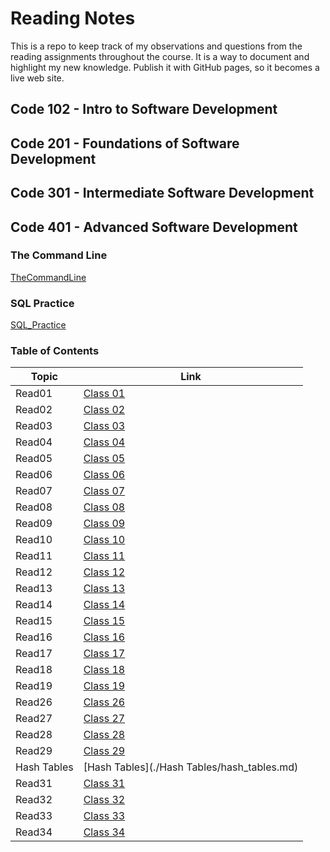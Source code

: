 # Reading Notes

This is a repo to keep track of my observations and questions from the reading assignments throughout the course.
It is a way to document and highlight my new knowledge. Publish it with GitHub pages, so it becomes a live web site.

## Code 102 - Intro to Software Development
## Code 201 - Foundations of Software Development
## Code 301 - Intermediate Software Development
## Code 401 - Advanced Software Development

### The Command Line

[TheCommandLine](Prep/TheCommandLine.md)

### SQL Practice

[SQL_Practice](Prep/SQL_Practice.md)



### Table of Contents

| Topic       | Link                                        |
|-------------|---------------------------------------------|
| Read01      | [Class 01](./Class01/Class%2001.md)         |
| Read02      | [Class 02](./Class02/Class02.md)            |
| Read03      | [Class 03](./Class03/Class03.md)            |
| Read04      | [Class 04](./Class04/Class04.md)            |
| Read05      | [Class 05](./Class05/Class05.md)            |
| Read06      | [Class 06](./Class06/Class06.md)            |
| Read07      | [Class 07](./Class07/Class07.md)            |
| Read08      | [Class 08](./Class08/Class08.md)            |
| Read09      | [Class 09](./Class09/Class09.md)            |
| Read10      | [Class 10](./Class10/Class10.md)            |
| Read11      | [Class 11](./Class11/Class11.md)            |
| Read12      | [Class 12](./Class12/Class12.md)            |
| Read13      | [Class 13](./Class13/Class13.md)            |
| Read14      | [Class 14](./Class14/Class14.md)            |
| Read15      | [Class 15](./Class15/Class15.md)            |
| Read16      | [Class 16](./Class16/Class16.md)            |
| Read17      | [Class 17](./Class17/Class17.md)            |
| Read18      | [Class 18](./Class18/Class18.md)            |
| Read19      | [Class 19](./Class19/Class19.md)            |
| Read26      | [Class 26](./Class26/Class26.md)            |
| Read27      | [Class 27](./Class27/Class27.md)            |
| Read28      | [Class 28](./Class28/Class28.md)            |
| Read29      | [Class 29](./Class29/Class29.md)            |
| Hash Tables | [Hash Tables](./Hash Tables/hash_tables.md) |
| Read31      | [Class 31](./Class31/Class31.md)            |
| Read32      | [Class 32](./Class32/Class32.md)            |
| Read33      | [Class 33](./Class33/Class33.md)            |
| Read34      | [Class 34](./Class34/Class34.md)            |






